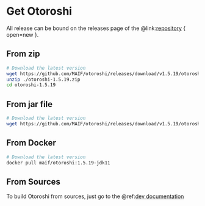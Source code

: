 # Get Otoroshi

All release can be bound on the releases page of the @link:[repository](https://github.com/MAIF/otoroshi/releases) { open=new }.

## From zip

```sh
# Download the latest version
wget https://github.com/MAIF/otoroshi/releases/download/v1.5.19/otoroshi-1.5.19.zip
unzip ./otoroshi-1.5.19.zip
cd otoroshi-1.5.19
```

## From jar file

```sh
# Download the latest version
wget https://github.com/MAIF/otoroshi/releases/download/v1.5.19/otoroshi.jar
```

## From Docker

```sh
# Download the latest version
docker pull maif/otoroshi:1.5.19-jdk11
```

## From Sources

To build Otoroshi from sources, just go to the @ref:[dev documentation](../dev.md)
